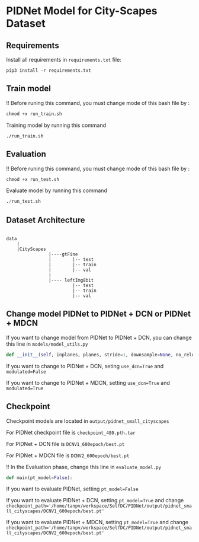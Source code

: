 # PIDNet Model for City-Scapes Dataset

<!-- @import "[TOC]" {cmd="toc" depthFrom=1 depthTo=6 orderedList=false} -->

<!-- code_chunk_output -->





<!-- /code_chunk_output -->

## Requirements
Install all requirements in `requirements.txt` file:
```nashorn js
pip3 install -r requirements.txt
```

## Train model
!! Before runing this command, you must change mode of this bash file by : 
```python
chmod +x run_train.sh
```

Training model by running this command
```nashorn js
./run_train.sh
```

## Evaluation 
!! Before runing this command, you must change mode of this bash file by : 
```python
chmod +x run_test.sh
```

Evaluate model by running this command 
```python
./run_test.sh
```

## Dataset Architecture
```nashorn js

data
    |
    |CityScapes
                |----gtFine
                |        |-- test
                |        |-- train
                |        |-- val
                |    
                |---- leftImg8bit
                         |-- test
                         |-- train
                         |-- val
```

## Change model PIDNet to PIDNet + DCN or PIDNet + MDCN

If you want to change model from PIDNet to PIDNet + DCN, you can change this line in `models/model_utils.py`
```python
def __init__(self, inplanes, planes, stride=1, downsample=None, no_relu=False, use_dcn=False, modulated=True):
```
If you want to change to PIDNet + DCN, seting ```use_dcn=True``` and ```modulated=False``` 

If you want to change to PIDNet + MDCN, setting ```use_dcn=True``` and ```modulated=True```

## Checkpoint 
Checkpoint models are located in `output/pidnet_small_cityscapes`

For PIDNet checkpoint file is `checkpoint_480.pth.tar`

For PIDNet + DCN file is `DCNV1_600epoch/best.pt`

For PIDNet + MDCN file is `DCNV2_600epoch/best.pt`

!! In the Evaluation phase, change this line in `evaluate_model.py`
```python
def main(pt_model=False):
```
If you want to evaluate PIDNet, setting ``pt_model=False``

If you want to evaluate PIDNet + DCN, setting ``pt_model=True`` and change ``checkpoint_path='/home/tanpv/workspace/SelfDC/PIDNet/output/pidnet_small_cityscapes/DCNV1_600epoch/best.pt'``

If you want to evaluate PIDNet + MDCN, setting ``pt_model=True`` and change ``checkpoint_path='/home/tanpv/workspace/SelfDC/PIDNet/output/pidnet_small_cityscapes/DCNV2_600epoch/best.pt'``

